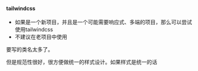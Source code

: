 #### tailwindcss
* 如果是一个新项目，并且是一个可能需要响应式、多端的项目，那么可以尝试使用tailwindcss
* 不建议在老项目中使用

要写的类名太多了。

但是规范性很好，很方便做统一的样式设计。如果样式是统一的话

